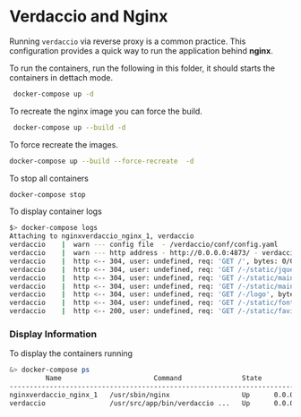 # Verdaccio and Nginx

Running `verdaccio` via reverse proxy is a common practice. This configuration provides a quick way to run the application behind **nginx**.


To run the containers, run the following in this folder, it should starts the containers in dettach mode.

```bash
 docker-compose up -d
``` 

To recreate the nginx image you can force the build.

```bash
 docker-compose up --build -d
``` 

To force recreate the images.

```bash
docker-compose up --build --force-recreate  -d
```

To stop all containers

```bash
docker-compose stop
```

To display container logs

```bash
$> docker-compose logs
Attaching to nginxverdaccio_nginx_1, verdaccio
verdaccio    |  warn --- config file  - /verdaccio/conf/config.yaml
verdaccio    |  warn --- http address - http://0.0.0.0:4873/ - verdaccio/2.1.7
verdaccio    |  http <-- 304, user: undefined, req: 'GET /', bytes: 0/0
verdaccio    |  http <-- 304, user: undefined, req: 'GET /-/static/jquery.min.js', bytes: 0/0
verdaccio    |  http <-- 304, user: undefined, req: 'GET /-/static/main.css', bytes: 0/0
verdaccio    |  http <-- 304, user: undefined, req: 'GET /-/static/main.js', bytes: 0/0
verdaccio    |  http <-- 304, user: undefined, req: 'GET /-/logo', bytes: 0/0
verdaccio    |  http <-- 304, user: undefined, req: 'GET /-/static/fontello.woff?10872183', bytes: 0/0
verdaccio    |  http <-- 200, user: undefined, req: 'GET /-/static/favicon.png', bytes: 0/315
```

### Display Information

To display the containers running

```bash
&> docker-compose ps
         Name                       Command               State           Ports          
----------------------------------------------------------------------------------------
nginxverdaccio_nginx_1   /usr/sbin/nginx                  Up      0.0.0.0:80->80/tcp     
verdaccio                /usr/src/app/bin/verdaccio ...   Up      0.0.0.0:4873->4873/tcp 
```
